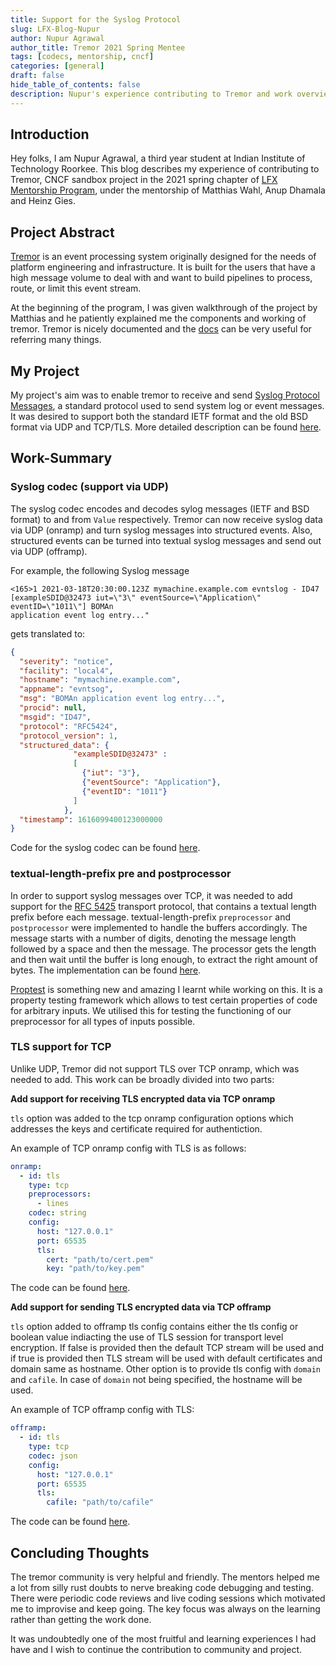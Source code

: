 ```yaml
---
title: Support for the Syslog Protocol
slug: LFX-Blog-Nupur
author: Nupur Agrawal
author_title: Tremor 2021 Spring Mentee
tags: [codecs, mentorship, cncf]
categories: [general]
draft: false
hide_table_of_contents: false
description: Nupur's experience contributing to Tremor and work overview.
--- 
```


## Introduction

Hey folks, I am Nupur Agrawal, a third year student at Indian Institute of Technology Roorkee. This blog describes my experience of contributing to Tremor,
CNCF sandbox project in the 2021 spring chapter of [LFX Mentorship Program](https://lfx.linuxfoundation.org/tools/mentorship/), under the mentorship of
Matthias Wahl, Anup Dhamala and Heinz Gies.

## Project Abstract

[Tremor](https://www.tremor.rs/) is an event processing system originally designed for the needs of platform engineering and infrastructure. It is built for
the users that have a high message volume to deal with and want to build pipelines to process, route, or limit this event stream.

<!-- alex ignore he -->
At the beginning of the program, I was given walkthrough of the project by Matthias and he patiently explained me the components and working of tremor.
Tremor is nicely documented and the [docs](https://www.tremor.rs/) can be very useful for referring many things.

## My Project

My project's aim was to enable tremor to receive and send [Syslog Protocol Messages](https://tools.ietf.org/html/rfc5424), a standard protocol used to send 
system log or event messages. It was desired to support both the standard IETF format and the old BSD format via UDP and TCP/TLS. More detailed description
can be found [here](https://github.com/tremor-rs/tremor-runtime/issues/12).

<!--truncate-->

## Work-Summary

### Syslog codec (support via UDP)

The syslog codec encodes and decodes sylog messages (IETF and BSD format) to and from `Value` respectively. Tremor can now receive syslog data via UDP (onramp) and turn syslog messages into structured events. Also, structured events can be turned into textual syslog messages and send out via UDP (offramp).

For example, the following Syslog message 

```text
<165>1 2021-03-18T20:30:00.123Z mymachine.example.com evntslog - ID47 [exampleSDID@32473 iut=\"3\" eventSource=\"Application\" eventID=\"1011\"] BOMAn
application event log entry..."
```

gets translated to:

```json
{
  "severity": "notice",
  "facility": "local4",
  "hostname": "mymachine.example.com",
  "appname": "evntsog",
  "msg": "BOMAn application event log entry...",
  "procid": null,
  "msgid": "ID47",
  "protocol": "RFC5424",
  "protocol_version": 1,
  "structured_data": {
              "exampleSDID@32473" :
              [
                {"iut": "3"},
                {"eventSource": "Application"},
                {"eventID": "1011"}
              ]
            },
  "timestamp": 1616099400123000000
}
```

Code for the syslog codec can be found [here](https://github.com/tremor-rs/tremor-runtime/pull/856).

### textual-length-prefix pre and postprocessor 

In order to support syslog messages over TCP, it was needed to add support for the [RFC 5425](https://datatracker.ietf.org/doc/html/rfc5425) transport protocol, that contains a textual length prefix before each message.
textual-length-prefix `preprocessor` and `postprocessor` were implemented to handle the buffers accordingly. The message starts with a number of digits, denoting the message length followed by a space and then the message. The processor gets the length and then wait until the buffer is long enough, to extract the right amount of bytes.
The implementation can be found [here](https://github.com/tremor-rs/tremor-runtime/pull/957).

[Proptest](https://github.com/altsysrq/proptest) is something new and amazing I learnt while working on this. It is a property testing framework which allows to test certain properties of code for arbitrary inputs. We utilised this for testing the functioning of our preprocessor for all types of inputs possible.

### TLS support for TCP

Unlike UDP, Tremor did not support TLS over TCP onramp, which was needed to add. This work can be broadly divided into two parts:

**Add support for receiving TLS encrypted data via TCP onramp**

`tls` option was added to the tcp onramp configuration options which addresses the keys and certificate required for authentiction.

An example of TCP onramp config with TLS is as follows:

```yaml
onramp:
  - id: tls
    type: tcp
    preprocessors:
      - lines
    codec: string
    config:
      host: "127.0.0.1"
      port: 65535
      tls:
        cert: "path/to/cert.pem"
        key: "path/to/key.pem"
```

The code can be found [here](https://github.com/tremor-rs/tremor-runtime/pull/1055).

**Add support for sending TLS encrypted data via TCP offramp**

`tls` option added to offramp tls config contains either the tls config or boolean value indiacting the use of TLS session for transport level encryption. If false is provided then the default TCP stream will be used and if true is provided then TLS stream will be used with default certificates and domain same as hostname. Other option is to provide tls config with `domain` and `cafile`. In case of `domain` not being specified, the hostname will be used.

An example of TCP offramp config with TLS:

```yaml
offramp:
  - id: tls
    type: tcp
    codec: json
    config:
      host: "127.0.0.1"
      port: 65535
      tls:
        cafile: "path/to/cafile"
```

The code can be found [here](https://github.com/tremor-rs/tremor-runtime/pull/1057).

## Concluding Thoughts

The tremor community is very helpful and friendly. The mentors helped me a lot from silly rust doubts to nerve breaking code debugging and testing. There were periodic code reviews and live coding sessions which motivated me to improvise and keep going. The key focus was always on the learning rather than getting the work done.

It was undoubtedly one of the most fruitful and learning experiences I had have and I wish to continue the contribution to community and project.
